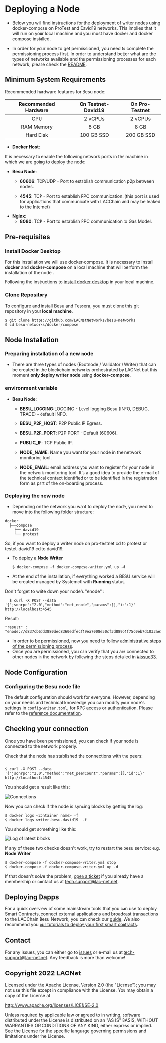 # Deploying a Node

* Below you will find instructions for the deployment of writer nodes  using docker-compose on ProTest and David19 networks. This implies that it will run on your local machine and you must have docker and docker compose installed.



* In order for your node to get permissioned, you need to complete the permissioning process first. In order to understand better what are the types of networks available and the permissioning processes for each network, please check the [README](https://github.com/LACNetNetworks/besu-networks/blob/master/README.md).



## Minimum System Requirements

Recommended hardware features for Besu node:

| Recommended Hardware | On Testnet-David19 | On Pro-Testnet |
|:---:|:---:|:---:|
| CPU | 2 vCPUs | 2 vCPUs | 
| RAM Memory | 8 GB | 8 GB | 
| Hard Disk | 100 GB SSD | 200 GB SSD |


* **Docker Host**:

It is necessary to enable the following network ports in the machine in which we are going to deploy the node:

* **Besu Node**:
  * **60606**: TCP/UDP - Port to establish communication p2p between nodes.

  * **4545**: TCP - Port to establish RPC communication. (this port is used for applications that communicate with LACChain and may be leaked to the Internet)
* **Nginx**:
  * **8080**: TCP - Port to establish RPC communication to Gas Model.

## Pre-requisites

### Install Docker Desktop ###

For this installation we will use docker-compose. It is necessary to install **docker** and **docker-compose** on a local machine that will perform the installation of the node .

Following the instructions to [install docker desktop](https://docs.docker.com/desktop/#download-and-install) in your local machine.



### Clone Repository ####

To configure and install Besu and Tessera, you must clone this git repository in your **local machine**.

```shell
$ git clone https://github.com/LACNetNetworks/besu-networks
$ cd besu-networks/docker/compose
```



## Node Installation ##

### Preparing installation of a new node ###

* There are three types of nodes (Bootnode / Validator / Writer)  that can be created in the blockchain networks orchestrated by LACNet but this moment **only deploy writer node** using  **docker-compose**.

### environment variable ###
* **Besu Node**:

  * **BESU_LOGGING**:LOGGING  - Level logging Besu (INFO, DEBUG, TRACE) - default INFO.

  * **BESU_P2P_HOST**: P2P Public IP Egress.  

  * **BESU_P2P_PORT**: P2P PORT  - Default (60606).

  * **PUBLIC_IP**:  TCP Public IP.

  * **NODE_NAME**: Name you want for your node in the network monitoring tool.

  * **NODE_EMAIL**: email address you want to register for your node in the network monitoring tool. It's a good idea to provide the e-mail of the technical contact identified or to be identified in the registration form as part of the on-boarding process.


### Deploying the new node ###

* Depending on the network you want to deploy the node, you need to move into the following folder structure:


```
docker
  ├──compose  
    ├── david19
    └── protest

```
So, if you want to deploy a writer node on   pro-testnet cd to protest or testet-david19 cd to  david19.



 * To deploy a **Node Writer**     
      
      ```
      $ docker-compose -f docker-compose-writer.yml up -d
      ```


* At the end of the installation, if everything worked a BESU service will be created managed by Systemctl with **Running** status.


Don't forget to write down your node's "enode" :
```shell
  $ curl -X POST --data '{"jsonrpc":"2.0","method":"net_enode","params":[],"id":1}' http://localhost:4545

```
Result:
```
"result" : "enode://d837cb6dd3880dec8360edfecf49ea7008e50cf3d889d4f75c0eb7d1033ae1b2fb783ad2021458a369db5d68cf8f25f3fb0080e11db238f4964e273bbc77d1ee@104.197.188.33:60606"

```



* In order to be permissioned, now you need to follow [administrative steps of the permissioning process](https://github.com/LACNetNetworks/besu-networks/blob/master/README.md).
* Once you are permissioned, you can verify that you are connected to other nodes in the network by following the steps detailed in [#issue33](https://github.com/lacchain/besu-network/issues/33).

## Node Configuration

### Configuring the Besu node file ###

The default configuration should work for everyone. However, depending on your needs and technical knowledge you can modify your  node's settings in  `config-writer.toml`, for RPC access or authentication. Please refer to the [reference documentation](https://besu.hyperledger.org/en/21.1.6/Reference/CLI/CLI-Syntax/).

	
## Checking your connection

Once you have been permissioned, you can check if your node is connected to the network properly.

Check that the node has stablished the connections with the peers:

```shell

$ curl -X POST --data '{"jsonrpc":"2.0","method":"net_peerCount","params":[],"id":1}' http://localhost:4545
```

You should get a result like this:

![Connections](/docs/images/log_connections.PNG)

Now you can check if the node is syncing blocks by getting the log:

```shell
$ docker logs <container name> -f 
$ docker logs writer-besu-david19  -f
```

You should get something like this:

![Log of latest blocks](/docs/images/log_blocks.PNG)

If any of these two checks doesn't work, try to restart the besu service: e.g. **Node Writer**

```shell
$ docker-compose -f docker-compose-writer.yml stop
$ docker-compose -f docker-compose-writer.yml up -d
```

If that doesn't solve the problem, [open a ticket](https://lacnet.lacchain.net/support/) if you already have a membership or contact us at tech.support@lac-net.net.
	
## Deploying Dapps

For a quick overview of some mainstream tools that you can use to deploy Smart Contracts, connect external applications and broadcast transactions to the LACChain Besu Network, you can check our [guide](https://github.com/LACNet-Networks/besu-pro-testnet/blob/master/docs/DEPLOY_APPLICATIONS.md). We also recommend you [our tutorials to deploy your first smart contracts](https://github.com/LACNet-Networks/gas-management/tree/master/docs/tutorial).

## Contact

For any issues, you can either go to [issues](https://github.com/LACNet-Networks/besu-pro-testnet/issues) or e-mail us at tech-support@lac-net.net. Any feedback is more than welcome!

## Copyright 2022 LACNet

Licensed under the Apache License, Version 2.0 (the "License");
you may not use this file except in compliance with the License.
You may obtain a copy of the License at

http://www.apache.org/licenses/LICENSE-2.0

Unless required by applicable law or agreed to in writing, software
distributed under the License is distributed on an "AS IS" BASIS,
WITHOUT WARRANTIES OR CONDITIONS OF ANY KIND, either express or implied.
See the License for the specific language governing permissions and
limitations under the License.
